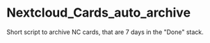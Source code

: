 # Nextcloud_Cards_auto_archive
Short script to archive NC cards, that are 7 days in the "Done" stack.
